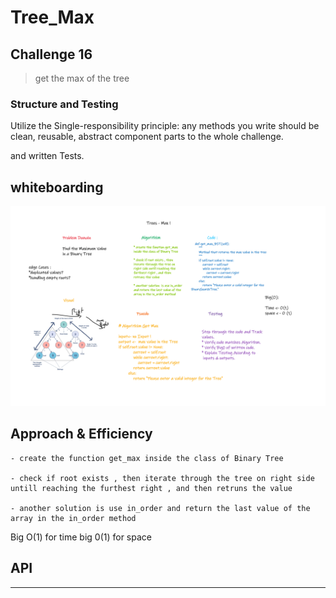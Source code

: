 # Tree_Max

## Challenge 16

> get the max of the tree

### Structure and Testing

Utilize the Single-responsibility principle: any methods you write should be clean, reusable, abstract component parts to the whole challenge.

and written Tests.

## whiteboarding

![image](./Get_max.png)

## Approach & Efficiency

    - create the function get_max inside the class of Binary Tree

    - check if root exists , then iterate through the tree on right side untill reaching the furthest right , and then retruns the value

    - another solution is use in_order and return the last value of the array in the in_order method

Big O(1) for time
big 0(1) for space

## API

---

